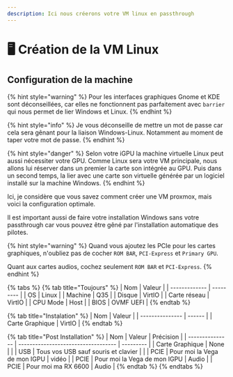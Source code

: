 ```yaml
---
description: Ici nous créerons votre VM linux en passthrough
---
```


# 🖥 Création de la VM Linux

## Configuration de la machine

{% hint style="warning" %}
Pour les interfaces graphiques Gnome et KDE sont déconseillées, car elles ne fonctionnent pas parfaitement avec `barrier` qui nous permet de lier Windows et Linux.
{% endhint %}

{% hint style="info" %}
Je vous déconseille de mettre un mot de passe car cela sera gênant pour la liaison Windows-Linux. Notamment au moment de taper votre mot de passe.
{% endhint %}

{% hint style="danger" %}
Selon votre iGPU la machine virtuelle Linux peut aussi nécessiter votre GPU. Comme Linux sera votre VM principale, nous allons lui réserver dans un premier la carte son intégrée au GPU. Puis dans un second temps, la lier avec une carte son virtuelle générée par un logiciel installé sur la machine Windows.
{% endhint %}

Ici, je considère que vous savez comment créer une VM proxmox, mais voici la configuration optimale.

Il est important aussi de faire votre installation Windows sans votre passthrough car vous pouvez être gêné par l'installation automatique des pilotes.

{% hint style="warning" %}
Quand vous ajoutez les PCIe pour les cartes graphiques, n'oubliez pas de cocher `ROM BAR`, `PCI-Express` et `Primary GPU`.

Quant aux cartes audios, cochez seulement `ROM BAR` et `PCI-Express`.
{% endhint %}

{% tabs %}
{% tab title="Toujours" %}
| Nom           | Valeur    |
| ------------- | --------- |
| OS            | Linux     |
| Machine       | Q35       |
| Disque        | VirtIO    |
| Carte réseau  | VirtIO    |
| CPU Mode      | Host      |
| BIOS          | OVMF UEFI |
{% endtab %}

{% tab title="Instalation" %}
| Nom             | Valeur |
| --------------- | ------ |
| Carte Graphique | VirtIO |
{% endtab %}

{% tab title="Post Installation" %}
| Nom             | Valeur                              | Précision |
| --------------- | ----------------------------------- | --------- |
| Carte Graphique | None                                |           |
| USB             | Tous vos USB sauf souris et clavier |           |
| PCIE            | Pour moi la Vega de mon IGPU        | vidéo     |
| PCIE            | Pour moi la Vega de mon IGPU        | Audio     |
| PCIE            | Pour moi ma RX 6600                 | Audio     |
{% endtab %}
{% endtabs %}
